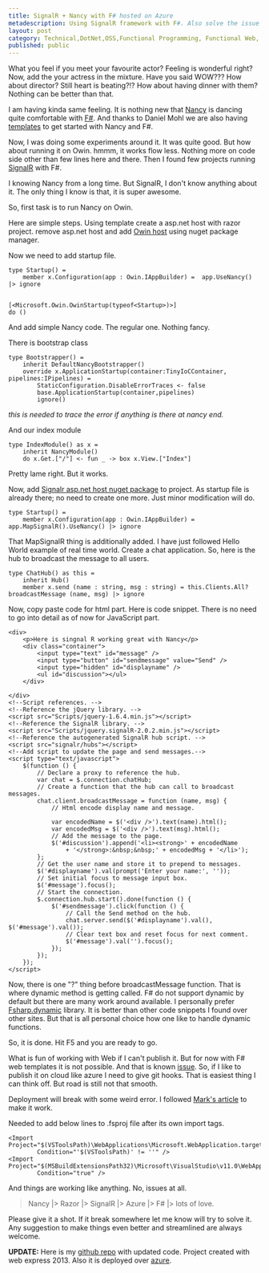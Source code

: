 ```yaml
---
title: SignalR + Nancy with F# hosted on Azure
metadescription: Using SignalR framework with F#. Also solve the issue of Dynamic with F#
layout: post
category: Technical,DotNet,OSS,Functional Programming, Functional Web, Web
published: public
---
```


What you feel if you meet your favourite actor? Feeling is wonderful right? Now, add the your actress in the mixture. Have you said WOW??? How about director? Still heart is beating?!? How about having dinner with them? Nothing can be better than that.
<!--excerpt-->
I am having kinda same feeling. It is nothing new that [Nancy](http://nancyfx.org/) is dancing quite comfortable with [F#](http://fsharp.org). And thanks to Daniel Mohl we are also having [templates](http://visualstudiogallery.msdn.microsoft.com/b55b8aac-b11a-4a6a-8a77-2153f46f4e2f) to get started with Nancy and F#. 

Now, I was doing some experiments around it. It was quite good. But how about running it on Owin. hmmm, it works flow less. Nothing more on code side other than few lines here and there. Then I found few projects running [SignalR](http://signalr.net/) with F#. 

I knowing Nancy from a long time. But SignalR, I don't know anything about it. The only thing I know is that, it is super awesome. 

So, first task is to run Nancy on Owin. 

Here are simple steps. Using template create a asp.net host with razor project. remove asp.net host and add [Owin host](http://www.nuget.org/packages/Nancy.Owin/) using nuget package manager.

Now we need to add startup file. 

	type Startup() = 
	    member x.Configuration(app : Owin.IAppBuilder) =  app.UseNancy() |> ignore
	       
	
	[<Microsoft.Owin.OwinStartup(typeof<Startup>)>]
	do ()

And add simple Nancy code. The regular one. Nothing fancy. 

There is bootstrap class

	type Bootstrapper() =
	    inherit DefaultNancyBootstrapper()
	    override x.ApplicationStartup(container:TinyIoCContainer, pipelines:IPipelines) = 
	        StaticConfiguration.DisableErrorTraces <- false
	        base.ApplicationStartup(container,pipelines)
	        ignore()

*this is needed to trace the error if anything is there at nancy end.*

And our index module 
	
	type IndexModule() as x =
	    inherit NancyModule()
	    do x.Get.["/"] <- fun _ -> box x.View.["Index"]

Pretty lame right. But it works.

Now, add [Signalr asp.net host nuget package](http://www.nuget.org/packages/Microsoft.AspNet.SignalR/) to project. As startup file is already there; no need to create one more. Just minor modification will do.
	
	type Startup() = 
	    member x.Configuration(app : Owin.IAppBuilder) =  app.MapSignalR().UseNancy() |> ignore

That MapSignalR thing is additionally added. I have just followed Hello World example of real time world. Create a chat application. So, here is the hub to broadcast the message to all users.

	type ChatHub() as this = 
	    inherit Hub()
	    member x.send (name : string, msg : string) = this.Clients.All?broadcastMessage (name, msg) |> ignore

Now, copy paste code for html part. Here is code snippet. There is no need to go into detail as of now for JavaScript part.  

    <div>
        <p>Here is singnal R working great with Nancy</p>
        <div class="container">
            <input type="text" id="message" />
            <input type="button" id="sendmessage" value="Send" />
            <input type="hidden" id="displayname" />
            <ul id="discussion"></ul>
        </div>

    </div>
    <!--Script references. -->
    <!--Reference the jQuery library. -->
    <script src="Scripts/jquery-1.6.4.min.js"></script>
    <!--Reference the SignalR library. -->
    <script src="Scripts/jquery.signalR-2.0.2.min.js"></script>
    <!--Reference the autogenerated SignalR hub script. -->
    <script src="signalr/hubs"></script>
    <!--Add script to update the page and send messages.-->
    <script type="text/javascript">
        $(function () {
            // Declare a proxy to reference the hub.
            var chat = $.connection.chatHub;
            // Create a function that the hub can call to broadcast messages.
            chat.client.broadcastMessage = function (name, msg) {
                // Html encode display name and message.

                var encodedName = $('<div />').text(name).html();
                var encodedMsg = $('<div />').text(msg).html();
                // Add the message to the page.
                $('#discussion').append('<li><strong>' + encodedName
                    + '</strong>:&nbsp;&nbsp;' + encodedMsg + '</li>');
            };
            // Get the user name and store it to prepend to messages.
            $('#displayname').val(prompt('Enter your name:', ''));
            // Set initial focus to message input box.
            $('#message').focus();
            // Start the connection.
            $.connection.hub.start().done(function () {
                $('#sendmessage').click(function () {
                    // Call the Send method on the hub.
                    chat.server.send($('#displayname').val(), $('#message').val());
                    // Clear text box and reset focus for next comment.
                    $('#message').val('').focus();
                });
            });
        });
    </script>

Now, there is one "?" thing before broadcastMessage function. That is where dynamic method is getting called. F# do not support dynamic by default but there are many work around available. I personally prefer [Fsharp.dynamic](http://www.nuget.org/packages/FSharp.Dynamic/) library. It is better than other code snippets I found over other sites. But that is all personal choice how one like to handle dynamic functions. 

So, it is done. Hit F5 and you are ready to go.

What is fun of working with Web if I can't publish it. But for now with F# web templates it is not possible. And that is known [issue](https://github.com/fsharp/FSharpCommunityTemplates/issues/28). So, if I like to publish it on cloud like azure I need to give git hooks. That is easiest thing I can think off. But road is still not that smooth. 

Deployment will break with some weird error. I followed [Mark's article](http://blog.ploeh.dk/2013/08/26/running-a-pure-f-web-api-on-azure-web-sites/) to make it work. 

Needed to add below lines to .fsproj file after its own import tags. 

	<Import Project="$(VSToolsPath)\WebApplications\Microsoft.WebApplication.targets" 
	        Condition="'$(VSToolsPath)' != ''" />
	<Import Project="$(MSBuildExtensionsPath32)\Microsoft\VisualStudio\v11.0\WebApplications\Microsoft.WebApplication.targets" 
	        Condition="true" />

And things are working like anything. No, issues at all. 

> Nancy |> Razor |> SignalR |> Azure |> F# |> lots of love.

Please give it a shot. If it break somewhere let me know will try to solve it. Any suggestion to make things even better and streamlined are always welcome.

**UPDATE:** Here is my [github repo](https://github.com/kunjee17/NancySignalRFSharp) with updated code. Project created with web express 2013. Also it is deployed over [azure](http://nancysignalrfsharp.azurewebsites.net/).
